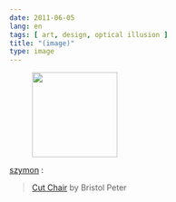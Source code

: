 ```yaml
---
date: 2011-06-05
lang: en
tags: [ art, design, optical illusion ]
title: "(image)"
type: image
---
```


<figure>
<a
href="https://hugo.ferreira.cc/szymon-cut-chair-by-bristol-peter/attachment/1037/"
rel="attachment"><img
src="/wp-content/uploads/2011/06/tumblr_lm30c6M3aa1qz4s3wo1_1280-150x150.png"
width="150" height="150" /></a></figure>

[szymon](http://inspire.2ia.pl/post/6147204051) :

> [Cut
> Chair](http://www.designrulz.com/product-design/chair-product-design/2011/05/cut-chair-bristol-peter/)
> by Bristol Peter


